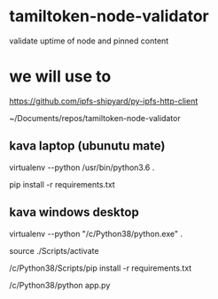 # tamiltoken-node-validator
validate uptime of node and pinned content

# we will use to 
https://github.com/ipfs-shipyard/py-ipfs-http-client



~/Documents/repos/tamiltoken-node-validator

## kava laptop (ubunutu mate)
virtualenv --python /usr/bin/python3.6  .

pip install -r requirements.txt


## kava windows desktop
virtualenv --python "/c/Python38/python.exe" .

source ./Scripts/activate

/c/Python38/Scripts/pip install -r requirements.txt

/c/Python38/python app.py
